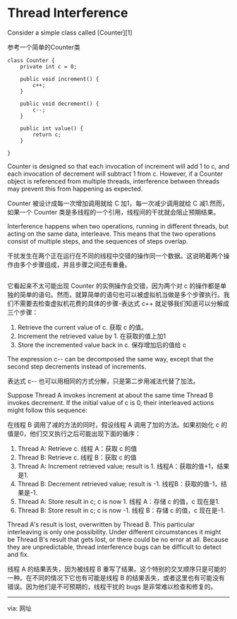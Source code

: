 Thread Interference
============================================================

Consider a simple class called [Counter][1]

参考一个简单的Counter类

```
class Counter {
    private int c = 0;

    public void increment() {
        c++;
    }

    public void decrement() {
        c--;
    }

    public int value() {
        return c;
    }

}
```

Counter is designed so that each invocation of increment will add 1 to c, and each invocation of decrement will subtract 1 from c. However, if a Counter object is referenced from multiple threads, interference between threads may prevent this from happening as expected.

Counter 被设计成每一次增加调用就给 C 加1，每一次减少调用就给 C 减1.然而，如果一个 Counter 类是多线程的一个引用，线程间的干扰就会阻止预期结果。

Interference happens when two operations, running in different threads, but acting on the same data, interleave. This means that the two operations consist of multiple steps, and the sequences of steps overlap.

干扰发生在两个正在运行在不同的线程中交错的操作同一个数据。这说明着两个操作由多个步骤组成，并且步骤之间还有重叠。

```It might not seem possible for operations on instances of Counter to interleave, since both operations on c are single, simple statements. However, even simple statements can translate to multiple steps by the virtual machine. We won't examine the specific steps the virtual machine takes — it is enough to know that the single expression c++ can be decomposed into three steps:
```
它看起来不太可能出现 Counter 的实例操作会交错，因为两个对 c 的操作都是单独的简单的语句。然而，就算简单的语句也可以被虚拟机当做是多个步骤执行。我们不需要去检查虚拟机花费的具体的步骤-表达式 c++ 就足够我们知道可以分解成三个步骤：

1.  Retrieve the current value of c.
	 获取 c 的值。
2.  Increment the retrieved value by 1.
	 在获取的值上加1
3.  Store the incremented value back in c.
	 保存增加后的值给 c

The expression c-- can be decomposed the same way, except that the second step decrements instead of increments.

表达式 c-- 也可以用相同的方式分解，只是第二步用减法代替了加法。

Suppose Thread A invokes increment at about the same time Thread B invokes decrement. If the initial value of c is 0, their interleaved actions might follow this sequence:

在线程 B 调用了减的方法的同时，假设线程 A 调用了加的方法。如果初始化 c 的值是0，他们交叉执行之后可能出现下面的循序：

1.  Thread A: Retrieve c.
    线程 A：获取 c 的值
2.  Thread B: Retrieve c.
    线程 B：获取 c 的值
3.  Thread A: Increment retrieved value; result is 1.
    线程A：获取的值+1，结果是1.
4.  Thread B: Decrement retrieved value; result is -1.
    线程B：获取的值-1，结果是-1.
5.  Thread A: Store result in c; c is now 1.
	线程 A：存储 c 的值，c 现在是1.
6.  Thread B: Store result in c; c is now -1.
   线程 B：存储 c 的值，c 现在是-1.

Thread A's result is lost, overwritten by Thread B. This particular interleaving is only one possibility. Under different circumstances it might be Thread B's result that gets lost, or there could be no error at all. Because they are unpredictable, thread interference bugs can be difficult to detect and fix.

线程 A 的结果丢失，因为被线程 B 重写了结果。这个特别的交叉顺序只是可能的一种。在不同的情况下它也有可能是线程 B 的结果丢失，或者这里也有可能没有错误。因为他们是不可预期的，线程干扰的 bugs 是非常难以检查和修复的。

--------------------------------------------------------------------------------

via: 网址


[a]:
[1]:http://docs.oracle.com/javase/tutorial/essential/concurrency/examples/Counter.java
